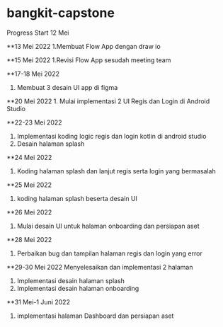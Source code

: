 # bangkit-capstone

Progress Start 12 Mei
 
 
 **13 Mei 2022
 1.Membuat Flow App dengan draw io  
 
 **15 Mei 2022 
 1.Revisi Flow App sesudah meeting team  
 
 **17-18 Mei 2022 
 1. Membuat 3 desain UI app di figma  
 
 **20 Mei 2022 1. Mulai implementasi 
 2 UI Regis dan Login di Android Studio  
 
 **22-23 Mei 2022
 1. Implementasi koding logic regis dan login kotlin di android studio 
 2. Desain halaman splash   
 
 **24 Mei 2022
 1. Koding halaman splash dan lanjut regis serta login yang bermasalah
 
 **25 Mei 2022
 1. koding halaman splash beserta desain UI

**26 Mei 2022
1. Mulai desain UI untuk halaman onboarding dan persiapan aset

**28 Mei 2022
1. Perbaikan bug dan tampilan halaman regis dan login yang error 

**29-30 Mei 2022
Menyelesaikan dan implementasi 2 halaman
1. Implementasi desain halaman splash
2. Implementasi desain halaman onboarding 

**31 Mei-1 Juni 2022
1. implementasi halaman Dashboard dan persiapan aset
